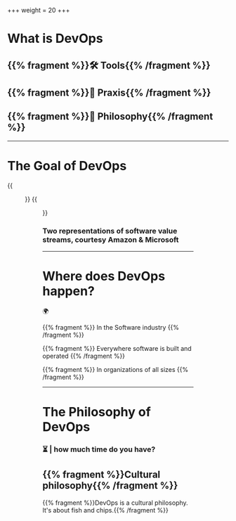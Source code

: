 +++
weight = 20
+++
# What is DevOps

## {{% fragment %}}🛠️ Tools{{% /fragment %}}
## {{% fragment %}}👷 Praxis{{% /fragment %}}
## {{% fragment %}}🐍 Philosophy{{% /fragment %}}

---
# The Goal of DevOps

{{<figure class="ib" src="https://d1.awsstatic.com/product-marketing/DevOps/DevOps_feedback-diagram.ff668bfc299abada00b2dcbdc9ce2389bd3dce3f.png" height="100x">}} {{<figure class="ib" src="https://azurecomcdn.azureedge.net/cvt-77f94256f1c090f65c1a7a723791f2b6776f142767230e7a53a61deadacd009a/images/page/overview/devops/index/lifecycle.png" height="250x">}}

### Two representations of software value streams, courtesy Amazon & Microsoft
---
# Where does DevOps happen?

🌍️

{{% fragment %}}
In the Software industry
{{% /fragment %}}

{{% fragment %}}
Everywhere software is built and operated
{{% /fragment %}}

{{% fragment %}}
In organizations of all sizes
{{% /fragment %}}

---
# The Philosophy of DevOps

### ⏳️ <countdown autostart="yes" time="60"></countdown> | how much time do you have?

## {{% fragment %}}Cultural philosophy{{% /fragment %}}

{{% fragment %}}DevOps is a cultural philosophy. It's about fish and chips.{{% /fragment %}}